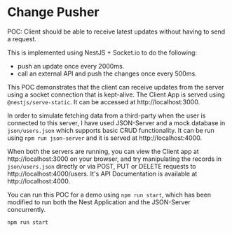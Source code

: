# Change Pusher

POC: Client should be able to receive latest updates without having to send a request.

This is implemented using NestJS + Socket.io to do the following:

  - push an update once every 2000ms.
  - call an external API and push the changes once every 500ms.

This POC demonstrates that the client can receive updates from the server using a socket connection that is kept-alive. The Client App is served using `@nestjs/serve-static`. It can be accessed at http://localhost:3000.

In order to simulate fetching data from a third-party when the user is connected to this server, I have used JSON-Server and a mock database in `json/users.json` which supports basic CRUD functionality. It can be run using `npm run json-server` and it is served at http://localhost:4000.

When both the servers are running, you can view the Client app at http://localhost:3000 on your browser, and try manipulating the records in `json/users.json` directly or via POST, PUT or DELETE requests to http://localhost:4000/users. It's API Documentation is available at http://localhost:4000.

You can run this POC for a demo using `npm run start`, which has been modified to run both the Nest Application and the JSON-Server concurrently.

```sh
npm run start
```
